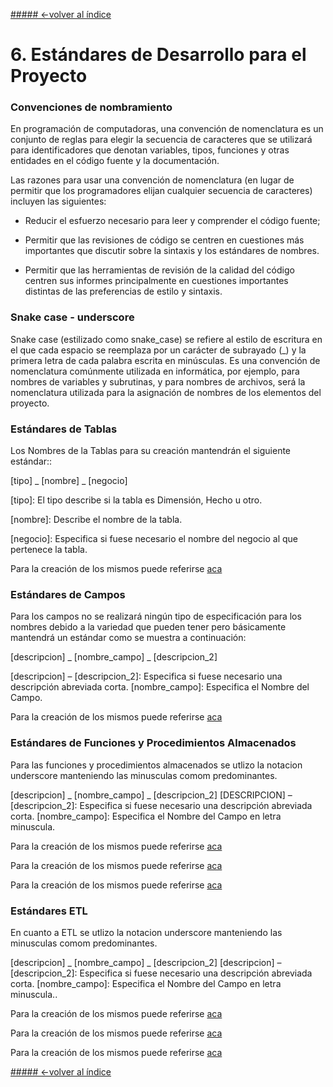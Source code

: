 [##### <-volver al índice](../README.md#indice)
# 6. Estándares de Desarrollo para el Proyecto
### Convenciones de nombramiento

En programación de computadoras, una convención de nomenclatura es un conjunto de reglas para elegir la secuencia de caracteres que se utilizará para identificadores que denotan variables, tipos, funciones y otras entidades en el código fuente y la documentación.

Las razones para usar una convención de nomenclatura (en lugar de permitir que los programadores elijan cualquier secuencia de caracteres) incluyen las siguientes:

  - Reducir el esfuerzo necesario para leer y comprender el código fuente;

  - Permitir que las revisiones de código se centren en cuestiones más importantes que discutir sobre la sintaxis y los estándares de nombres.

  - Permitir que las herramientas de revisión de la calidad del código centren sus informes principalmente en cuestiones importantes distintas de las preferencias de estilo y sintaxis.

### Snake case - underscore
Snake case (estilizado como snake_case) se refiere al estilo de escritura en el que cada espacio se reemplaza por un carácter de subrayado (_) y la primera letra de cada palabra escrita en minúsculas. Es una convención de nomenclatura comúnmente utilizada en informática, por ejemplo, para nombres de variables y subrutinas, y para nombres de archivos, será la nomenclatura utilizada para la asignación de nombres de los elementos del proyecto.

### Estándares de Tablas
Los Nombres de la Tablas para su creación mantendrán el siguiente estándar::

[tipo] _ [nombre] _ [negocio]

[tipo]: El tipo describe si la tabla es Dimensión, Hecho u otro.

[nombre]: Describe el nombre de la tabla.

[negocio]: Especifica si fuese necesario el nombre del negocio al que pertenece la tabla.

Para la creación de los mismos puede referirse [aca](/0-acreacion-schemas "enlace")

### Estándares de Campos
Para los campos no se realizará ningún tipo de especificación para los nombres debido a la variedad que pueden tener pero básicamente mantendrá un estándar como se muestra a continuación:
 
[descripcion] _ [nombre_campo] _ [descripcion_2]

[descripcion] – [descripcion_2]: Especifica si fuese necesario una descripción abreviada corta.
[nombre_campo]: Especifica el Nombre del Campo.

Para la creación de los mismos puede referirse [aca](/0-copia-estructuras "enlace")

### Estándares de Funciones y Procedimientos Almacenados
Para las funciones y procedimientos almacenados se utlizo la notacion underscore manteniendo las minusculas comom predominantes.

[descripcion] _ [nombre_campo] _ [descripcion_2]
[DESCRIPCION] – [descripcion_2]: Especifica si fuese necesario una descripción abreviada corta.
[nombre_campo]: Especifica el Nombre del Campo en letra minuscula.

Para la creación de los mismos puede referirse [aca](/1-etl-copia-tablas "enlace")

Para la creación de los mismos puede referirse [aca](/2-etl-cargado-stage-stage "enlace")

Para la creación de los mismos puede referirse [aca](/3-etl-cargado-star "enlace")

### Estándares ETL
En cuanto a ETL se utlizo la notacion underscore manteniendo las minusculas comom predominantes.

[descripcion] _ [nombre_campo] _ [descripcion_2]
[descripcion] – [descripcion_2]: Especifica si fuese necesario una descripción abreviada corta.
[nombre_campo]: Especifica el Nombre del Campo en letra minuscula..

Para la creación de los mismos puede referirse [aca](/1-etl-copia-tablas "enlace")

Para la creación de los mismos puede referirse [aca](/2-etl-cargado-stage-stage "enlace")

Para la creación de los mismos puede referirse [aca](/3-etl-cargado-star "enlace")

[##### <-volver al índice](../README.md#indice)